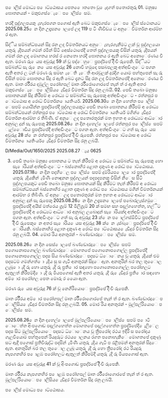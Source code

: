 ප ොලිස් මොධ්‍ය ප ොට්ඨොසය පෙත ෙොතතො වූ ෙැදගත් පතොරතුරු 01. මනුෂ්‍ය ඝොතනයක් - මකුළුගස්ෙැෙ ප ොලිස් ෙසම.

හරදී පුද්ගලපයකු ැහැරපගන පගොස් ඇති බෙට මකුළුගස්ෙැෙ ප ොලිස් ස්ථොනයට 2025.08.25 ෙන දින උදෑසන ොලපේ ලද 119 ප ටි ණිවිඩය ට අනුෙ විමර්තන ආරම්භ ර ඇත.

සිද්ිය සම්බන්ධ්‍පයන් සිදු රන ලද විමර්තනයට අනුෙ ැහැරගැනීමට ලක් වූ පුද්ගලයො යතුරු ැදිපයන් ගමන් රමින් සිටි අෙස්ථොපේදී තෙත් පුද්ගලපයකු විසින් යතුරු ැදිපයන් ගමන් රන ලද මොගතය හරස් ර නෙතො හරදී ඝොතනය ර ඇති බෙට අනොෙරණය වී ඇත. මරණ රු ෙයස අවුරුදු 59 ක් වූ පද්ෙහුෙ ප්‍රපද්ර්පේ දිිංචි රුපෙකි. සිද්ියට සම්බන්ධ්‍ සැ රු ෙන ෙයස අවුරුදු 26 නොවි හමුදො පසබපලකු අත්අඩිංගුෙට පගන ඇති අතර ල ටන් මරණ රු සමඟ ැෙති ැෙති ආරවුලක් දුරදිග යොම පහ්තුපෙන් සැ රු විසින් පමම ඝොතනය සිදු ර ඇති බෙට දැනට සිදු රන ලද විමර්තනපේදි අනොෙරණය වී ඇත. මෘත ර්රීරය දඹුල්ල පරෝහපල් මෘත ර්රීරොගොරපේ තැන් ත් ර ඇති අතර මකුළුගස්ෙැෙ ප ොලිසිය ෙැඩිදුර විමර්තන සිදු රනු ලබයි. 02. පෙඩි තබො මනුෂ්‍ය ඝොතනයක් සිදු කිරීපම් අ රොධ්‍ය ට සම්බන්ධ්‍ සැ රුපෙකු අත්අඩිංගුෙට - රත්නපුර ප ොට්ඨොස අ රොධ්‍ විමර්තන ොයතිංර්ය. 2025.06.30 ෙන දින හෙත්ත ප ොලිස් ෙසපම් යොයින්න ප්‍රපද්ර්පේදී පුද්ගලපයකුට පෙඩි තබො ඝොතනය කිරීපම් අ රොධ්‍ය සම්බන්ධ්‍පයන් රත්නපුර ප ොට්ඨොස අ රොධ්‍ විමර්තන ොයතිංර්ය මගින් ෙැඩිදුර විමර්තන ආරම්භ ර තිබිණි. ඒ අනුෙ ලද පතොරතුරක් මත ඉහත අ රොධ්‍යට ආධ්‍ොර අනුබල දුන් සැ රුපෙකු 2025.08.26 ෙන දින දහෙල් ොලපේ රත්නපුර ප ොලිස් ෙසපම් ැල්ෙොඩිය ප්‍රපද්ර්පේදී අත්අඩිංගුෙට පගන ඇත. අත්අඩිංගුෙට ගත් සැ රු ෙයස අවුරුදු 28 ක් ෙන රත්නපුර ප්‍රපද්ර්පේ දිිංචි රුපෙකි. රත්නපුර ප ොට්ඨොස අ රොධ්‍ විමර්තන ොයතිංර්ය ෙැඩිදුර විමර්තන සිදු රනු ලබයි.

D/Media/Out/1650/2025 2025.08.27 ැය 0625

03. පෙඩි තබො මනුෂ්‍ය ඝොතනය ට තැත් කිරීපම් අ රොධ්‍ය ට සම්බන්ධ්‍ සැ රුපෙකු හො සැ ොරියක් අත්අඩිංගුෙට - බස්නොහිර ළොත දකුණ අ රොධ්‍ ප ොට්ඨොසය. 2025.07.18 ෙන දින පදහිෙල ප ොලිස් ෙසපම් දුම්රියප ොල ොර ප්‍රපද්ර්පේදී යතුරු ැදියකින් ැමිණි නොඳුනන පුද්ගලයන් පදපදපනකු විසින් නිෙස සිටි පුද්ගලපයකුට පෙඩි තබො මනුෂ්‍ය ඝොතනයක් සිදු කිරීමට තැත් කිරීපම් අ රොධ්‍ය සම්බන්ධ්‍පයන් බස්නොහිර ළොත දකුණ අ රොධ්‍ ප ොට්ඨොසය මගින් විමර්තනයක් ආරම්භ ර තිබිණි. ඒ අනුෙ ලද පතොරතුරක් මත ඉහත අ රොධ්‍යට ආධ්‍ොර අනුබල දුන් සැ රුපෙකු 2025.08.26 ෙන දින උදෑසන ොලපේ පබොරලැස්ගමුෙ ප්‍රපද්ර්පේදී අයිස් මත්රෙය ග්‍රෑම් 12 මිලිග්‍රෑම් 20 ක් සමඟ සහ පදල්ගහෙත්ත, හල්ිට ප්‍රපද්ර්පේදී අ රොධ්‍යට ආධ්‍ොර අනුබල ලබොදුන් සැ ොරියක්ද අත්අඩිංගුෙට පගන ඇත. අත්අඩිංගුෙට ගත් සැ රු අවුරුදු 23 ක් ෙන ප ොල්ගස්ඕවිට ප්‍රපද්ර්පේ දිිංචි රුපෙකු ෙන අතර සැ ොරිය ෙයස අවුරුදු 38 ක් ෙන ැස්බෑෙ ප්‍රපද්ර්පේ දිිංචි ොරියකි. බස්නොහිර ළොත දකුණ අ රොධ්‍ ප ොට්ඨොසය ෙැඩිදුර විමර්තන සිදු රනු ලබයි. 04. මොර රිය අනතුරක් - බණ්ඩොරදූෙ ප ොලිස් ෙසම.

2025.08.26 ෙන දින සෙස් ොලපේ බණ්ඩොරදූෙ ප ොලිස් ෙසපම් පගොනොපගොල්ල බණ්ඩොරදූෙ මොගතපේ පගොනොපගොල්ල ප්‍රපද්ර්පේදී පගොනොපගොල්ල පදස සිය බණ්ඩොරදූෙ පදසට ධ්‍ොෙනය වූ යතුරු ැදියක් එම පදසටම ගමන්ගත් ො ැදිය සු ස ගැටී අනතුරක් සිදුෙ ඇත. අනතුරින් බර තල තුෙොල ලැබූ ො ැදි රු හො යතුරු ැදි රු ප්‍රති ොර සඳහො පගොනොපගොල්ල පරෝහලට ඇතුලත් කිරීපම්දී ො ැදි රු මියපගොස් ඇති අතර යතුරු ැදි රු ෙැඩිදුර ප්‍රති ොර සඳහො අම් ොර පරෝහල පෙත මොරු ර යෙො ඇත.

මරණ රු ෙයස අවුරුදු 76 ක් වූ නෙගිරියොෙ ප්‍රපද්ර්පේ දිිංචි රුපෙකි.

මෘත ර්රීරය අම් ොර පරෝහපල් මෘත ර්රීරොගොරපේ තැන් ත් ර ඇත. බණ්ඩොරදූෙ ප ොලිසිය ෙැඩිදුර විමර්තන සිදු රනු ලබයි. 05. මොර රිය අනතුරක් - මුල්පල්රියොෙ ප ොලිස් ෙසම.

2025.08.26 ෙන දින දහෙල් ොලපේ මුල්පල්රියොෙ ප ොලිස් ෙසපම් ප ොටි ොෙත්ත අිංපගොඩ පදල්ගහෙත්ත මොගතපේ පදල්ගහෙත්ත ප්‍රපද්ර්පේදී ෙැලිෙල පදස සිට මුල්පල්රියොෙ පදසට ධ්‍ොෙනය වූ ත්‍රීපරෝද රථය ඉදිරි ස පරෝදය ගැලවීයොම පහ්තුපෙන් රියදුරුට රථය ොලනය රගත පනොහැකිෙ මොගතපේ දකුණු සට ඇදී පගොස් ප්‍රතිවිරුද්ධ්‍ පදසින් ැමිණි යතුරු ැදිය ගැටී ප රළීපමන් අනතුරක් සිදුෙ ඇත. අනතුරින් බර තල තුෙොල ලැබූ යතුරු ැදි රු හො ත්‍රීපරෝද රථ රියදුරු නැපගනහිර ප ොළඹ පරෝහලට ඇතුලත් කිරීපම්දී යතුරු ැදි රු මියපගොස් ඇත.

මරණ රු ෙයස අවුරුදු 41 ක් වූ අිංපගොඩ ප්‍රපද්ර්පේ දිිංචි රුපෙකි.

මෘත ර්රීරය නැපගනහිර ප ොළඹ පරෝහපල් මෘත ර්රීරොගොරපේ තැන් ත් ර ඇත. මුල්පල්රියොෙ ප ොලිසිය ෙැඩිදුර විමර්තන සිදු රනු ලබයි.

ප ොලිස් මොධ්‍ය ප ොට්ඨොසය.